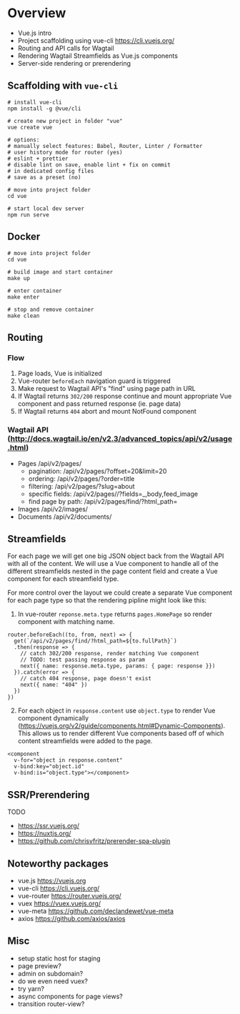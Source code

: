 # Overview
- Vue.js intro
- Project scaffolding using vue-cli https://cli.vuejs.org/
- Routing and API calls for Wagtail
- Rendering Wagtail Streamfields as Vue.js components
- Server-side rendering or prerendering

## Scaffolding with `vue-cli`
```
# install vue-cli
npm install -g @vue/cli

# create new project in folder "vue"
vue create vue

# options:
# manually select features: Babel, Router, Linter / Formatter
# user history mode for router (yes)
# eslint + prettier
# disable lint on save, enable lint + fix on commit
# in dedicated config files
# save as a preset (no)

# move into project folder
cd vue

# start local dev server
npm run serve
```

## Docker
```
# move into project folder
cd vue

# build image and start container
make up

# enter container
make enter

# stop and remove container
make clean
```

## Routing
### Flow
1. Page loads, Vue is initialized
2. Vue-router `beforeEach` navigation guard is triggered
4. Make request to Wagtail API's "find" using page path in URL
5. If Wagtail returns `302/200` response continue and mount appropriate Vue component and pass returned response (ie. page data)
6. If Wagtail returns `404` abort and mount NotFound component

### Wagtail API (http://docs.wagtail.io/en/v2.3/advanced_topics/api/v2/usage.html)
- Pages /api/v2/pages/
  - pagination: /api/v2/pages/?offset=20&limit=20
  - ordering: /api/v2/pages/?order=title
  - filtering: /api/v2/pages/?slug=about
  - specific fields: /api/v2/pages/<pk>/?fields=_,body,feed_image
  - find page by path: /api/v2/pages/find/?html_path=<path> 
- Images /api/v2/images/
- Documents /api/v2/documents/

## Streamfields
For each page we will get one big JSON object back from the Wagtail API with all of the content. We will use a Vue component to handle all of the different streamfields nested in the page content field and create a Vue component for each streamfield type.

For more control over the layout we could create a separate Vue component for each page type so that the rendering pipline might look like this:

1. In vue-router `reponse.meta.type` returns `pages.HomePage` so render component with matching name.
```
router.beforeEach((to, from, next) => {
  get(`/api/v2/pages/find/?html_path=${to.fullPath}`)
  .then(response => {
    // catch 302/200 response, render matching Vue component
    // TODO: test passing response as param
    next({ name: response.meta.type, params: { page: response }})
  }).catch(error => {
    // catch 404 response, page doesn't exist
    next({ name: "404" })
  })
})
```

2. For each object in `response.content` use `object.type` to render Vue component dynamically (https://vuejs.org/v2/guide/components.html#Dynamic-Components). This allows us to render different Vue components based off of which content streamfields were added to the page.

```
<component 
  v-for="object in response.content"
  v-bind:key="object.id"
  v-bind:is="object.type"></component>
```

## SSR/Prerendering
TODO
- https://ssr.vuejs.org/
- https://nuxtjs.org/
- https://github.com/chrisvfritz/prerender-spa-plugin

## Noteworthy packages
- vue.js https://vuejs.org
- vue-cli https://cli.vuejs.org/
- vue-router https://router.vuejs.org/
- vuex https://vuex.vuejs.org/
- vue-meta https://github.com/declandewet/vue-meta
- axios https://github.com/axios/axios

## Misc
- setup static host for staging
- page preview?
- admin on subdomain?
- do we even need vuex?
- try yarn?
- async components for page views?
- transition router-view?
